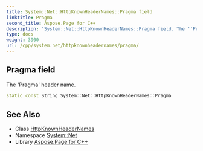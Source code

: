 ```yaml
---
title: System::Net::HttpKnownHeaderNames::Pragma field
linktitle: Pragma
second_title: Aspose.Page for C++
description: 'System::Net::HttpKnownHeaderNames::Pragma field. The ''Pragma'' header name in C++.'
type: docs
weight: 3900
url: /cpp/system.net/httpknownheadernames/pragma/
---
```

## Pragma field


The 'Pragma' header name.

```cpp
static const String System::Net::HttpKnownHeaderNames::Pragma
```

## See Also

* Class [HttpKnownHeaderNames](../)
* Namespace [System::Net](../../)
* Library [Aspose.Page for C++](../../../)
